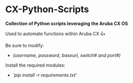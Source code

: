 # CX-Python-Scripts
**Collection of Python scripts leveraging the Aruba CX OS**

Used to automate functions within Aruba CX :+1:

Be sure to modify:
* *(username, password, baseurl, switch# and port#)*

Install the required modules:
* *'pip install -r requirements.txt'*
